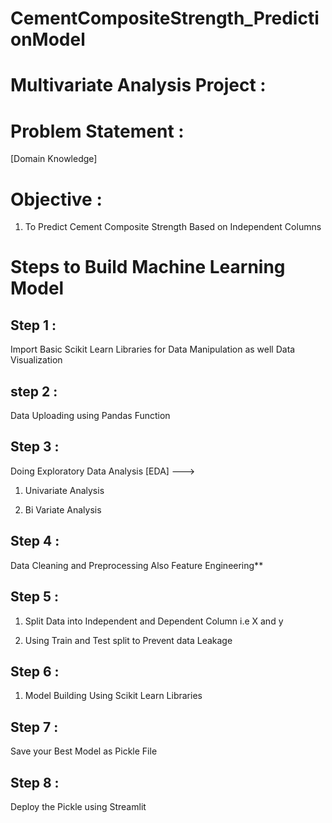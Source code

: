 # CementCompositeStrength_PredictionModel

# Multivariate Analysis Project : 

# Problem Statement :
[Domain Knowledge]

# Objective :

1. To Predict Cement Composite Strength Based on Independent Columns


# Steps to Build Machine Learning Model 

## Step 1 :

 Import Basic Scikit Learn Libraries for Data Manipulation as well Data Visualization 

 ## step 2 :

 Data Uploading using Pandas Function 

 ## Step 3 :

 Doing Exploratory Data Analysis [EDA] --->

 1. Univariate Analysis

 2. Bi Variate Analysis

 ## Step 4 :

 Data Cleaning and Preprocessing Also Feature Engineering**

 ## Step 5 :

 1. Split Data into Independent and Dependent Column i.e X and y

 2. Using Train and Test split to Prevent data Leakage



 ## Step 6 :

 1. Model Building Using Scikit Learn Libraries


 ## Step 7 :

 Save your Best Model as Pickle File

 ## Step 8 :

 Deploy the Pickle using Streamlit




